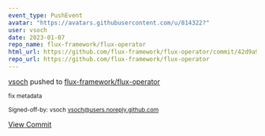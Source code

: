 ```yaml
---
event_type: PushEvent
avatar: "https://avatars.githubusercontent.com/u/814322?"
user: vsoch
date: 2023-01-07
repo_name: flux-framework/flux-operator
html_url: https://github.com/flux-framework/flux-operator/commit/42d9a913976be82898a8df05c899af6098fe94f4
repo_url: https://github.com/flux-framework/flux-operator
---
```


<a href='https://github.com/vsoch' target='_blank'>vsoch</a> pushed to <a href='https://github.com/flux-framework/flux-operator' target='_blank'>flux-framework/flux-operator</a>

<small>fix metadata

Signed-off-by: vsoch <vsoch@users.noreply.github.com></small>

<a href='https://github.com/flux-framework/flux-operator/commit/42d9a913976be82898a8df05c899af6098fe94f4' target='_blank'>View Commit</a>